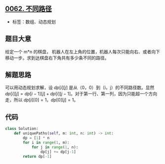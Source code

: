 ## [0062. 不同路径](https://leetcode-cn.com/problems/unique-paths/)

- 标签：数组、动态规划

## 题目大意

给定一个 m*n 的棋盘， 机器人在左上角的位置，机器人每次只能向右、或者向下移动一步。求到达棋盘右下角共有多少条不同的路径。

## 解题思路

可以用动态规划求解，设 $dp[i][j]$ 是从（0，0）到（i，j）的不同路径数。显然 $dp[i][j] = dp[i-1][j] + dp[i][j-1]$。对于第一行、第一列，因为只能超一个方向走，所以 $dp[i][0] = 1，dp[0][j] = 1$。

## 代码

```Python
class Solution:
    def uniquePaths(self, m: int, n: int) -> int:
        dp = [1] * n
        for i in range(1, m):
            for j in range(1, n):
                dp[j] += dp[j-1]
        return dp[-1]
```

